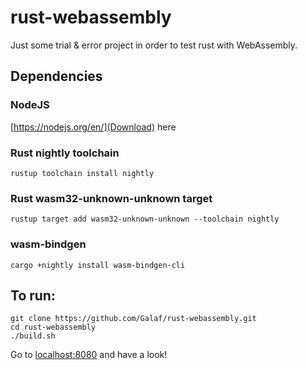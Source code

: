# rust-webassembly

Just some trial & error project in order to test rust with WebAssembly.

## Dependencies

### NodeJS

[https://nodejs.org/en/](Download) here

### Rust nightly toolchain

```
rustup toolchain install nightly
```

### Rust wasm32-unknown-unknown target

```
rustup target add wasm32-unknown-unknown --toolchain nightly
```

### wasm-bindgen

```
cargo +nightly install wasm-bindgen-cli
```

## To run:

```
git clone https://github.com/Galaf/rust-webassembly.git
cd rust-webassembly
./build.sh
```

Go to [localhost:8080](http://localhost:8080) and have a look!
